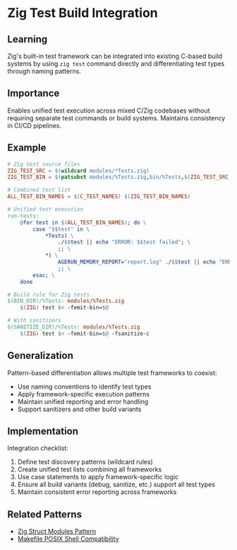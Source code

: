 # Zig Test Build Integration

## Learning
Zig's built-in test framework can be integrated into existing C-based build systems by using `zig test` command directly and differentiating test types through naming patterns.

## Importance
Enables unified test execution across mixed C/Zig codebases without requiring separate test commands or build systems. Maintains consistency in CI/CD pipelines.

## Example
```makefile
# Zig test source files
ZIG_TEST_SRC = $(wildcard modules/*Tests.zig)
ZIG_TEST_BIN = $(patsubst modules/%Tests.zig,bin/%Tests,$(ZIG_TEST_SRC))

# Combined test list
ALL_TEST_BIN_NAMES = $(C_TEST_NAMES) $(ZIG_TEST_BIN_NAMES)

# Unified test execution
run-tests:
	@for test in $(ALL_TEST_BIN_NAMES); do \
		case "$$test" in \
			*Tests) \
				./$$test || echo "ERROR: $$test failed"; \
				;; \
			*) \
				AGERUN_MEMORY_REPORT="report.log" ./$$test || echo "ERROR: $$test failed"; \
				;; \
		esac; \
	done

# Build rule for Zig tests
$(BIN_DIR)/%Tests: modules/%Tests.zig
	$(ZIG) test $< -femit-bin=$@

# With sanitizers
$(SANITIZE_DIR)/%Tests: modules/%Tests.zig
	$(ZIG) test $< -femit-bin=$@ -fsanitize-c
```

## Generalization
Pattern-based differentiation allows multiple test frameworks to coexist:
- Use naming conventions to identify test types
- Apply framework-specific execution patterns
- Maintain unified reporting and error handling
- Support sanitizers and other build variants

## Implementation
Integration checklist:
1. Define test discovery patterns (wildcard rules)
2. Create unified test lists combining all frameworks
3. Use case statements to apply framework-specific logic
4. Ensure all build variants (debug, sanitize, etc.) support all test types
5. Maintain consistent error reporting across frameworks

## Related Patterns
- [Zig Struct Modules Pattern](zig-struct-modules-pattern.md)
- [Makefile POSIX Shell Compatibility](makefile-posix-shell-compatibility.md)